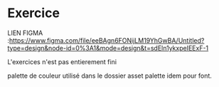 # Exercice

LIEN FIGMA :https://www.figma.com/file/eeBAgn6FONijLM19YhGwBA/Untitled?type=design&node-id=0%3A1&mode=design&t=sdEln1ykxpeIEExF-1

L'exercices n'est pas entierement fini 

palette de couleur utilisé dans le dossier asset palette
idem pour font.


